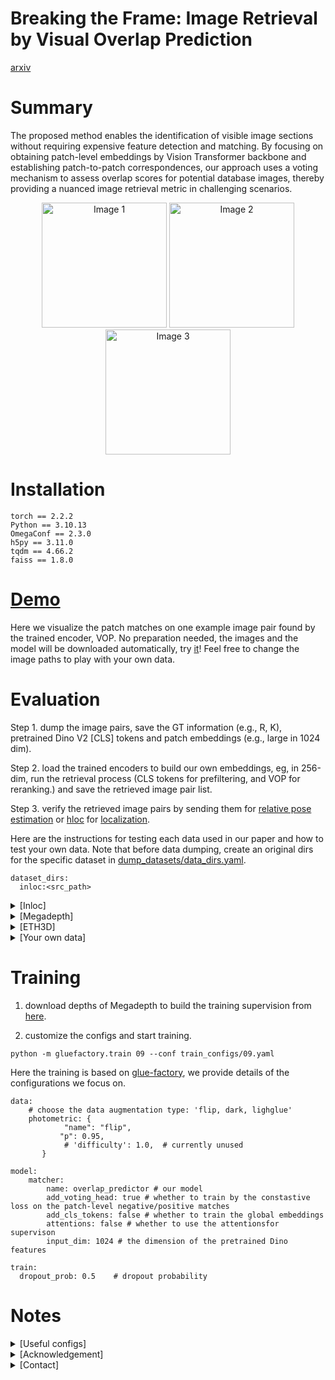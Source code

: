 # Breaking the Frame: Image Retrieval by Visual Overlap Prediction

[arxiv]()

# Summary
The proposed method enables the identification of visible image sections without requiring expensive feature detection and matching.
    By focusing on obtaining patch-level embeddings by Vision Transformer backbone and establishing patch-to-patch correspondences, our approach uses a voting mechanism to assess overlap scores for potential database images, thereby providing a nuanced image retrieval metric in challenging scenarios.

<p align="center">
  <img src="https://cmp.felk.cvut.cz/~weitong/vop/demo_756.png"  alt="Image 1" width="200"/>
  <img src="https://cmp.felk.cvut.cz/~weitong/vop/demo_378.png"  alt="Image 2" width="200"/>
  <img src="https://cmp.felk.cvut.cz/~weitong/vop/demo_189.png"  alt="Image 3" width="200"/>
</p>

# Installation
```
torch == 2.2.2
Python == 3.10.13
OmegaConf == 2.3.0
h5py == 3.11.0
tqdm == 4.66.2
faiss == 1.8.0
```

# [Demo](demo.ipynb)
Here we visualize the patch matches on one example image pair found by the trained encoder, VOP. No preparation needed, the images and the model will be downloaded automatically, try [it](demo.ipynb)!
Feel free to change the image paths to play with your own data.

# Evaluation

Step 1. dump the image pairs, save the GT information (e.g., R, K), pretrained Dino V2 [CLS] tokens and patch embeddings (e.g., large in 1024 dim).

Step 2. load the trained encoders to build our own embeddings, eg, in 256-dim, run the retrieval process (CLS tokens for prefiltering, and VOP for reranking.) and save the retrieved image pair list.

Step 3. verify the retrieved image pairs by sending them for [relative pose estimation](relative_pose.py) or [hloc](https://github.com/cvg/Hierarchical-Localization.git) for [localization](inloc_localization.py).

Here are the instructions for testing each data used in our paper and how to test your own data.
Note that before data dumping, create an original dirs for the specific dataset in [dump_datasets/data_dirs.yaml](dump_datasets/data_dirs.yaml).

```
dataset_dirs:
  inloc:<src_path>
```
<details>
<summary>[Inloc]</summary>

1. download the [cutouts](https://data.ciirc.cvut.cz/public/projects/2020VisualLocalization/InLoc/cutouts.tar.gz) (db images) and format the data to database/cutouts/; download the [query images](https://data.ciirc.cvut.cz/public/projects/2020VisualLocalization/InLoc/queries/iphone7.tar.gz) into query/iphone7/.
2. dump the data and perform image retrieval to get the most overlapping image list. (top-40 on InLoc)
```
python dump_data.py -ds inloc
python retrieve.py -ds inloc -k 40 -m 09 -v 3 -r 0.3 -pre 100 -cls 1
```
47.5 / 72.2 / 82.3	60.3 / 77.1 / 85.5	May 10, 2024, 9:44 a.m.

49.5 / 69.7 / 82.8	60.3 / 77.9 / 84.7	June 5, 2024, 4:58 p.m.

3. install and run [hloc](https://github.com/cvg/Hierarchical-Localization.git) to localize the query images.
```
python inloc_localization.py --loc_pairs outputs/inloc/09/cls_100/top40_overlap_pairs_w_auc.txt -m 09 -ds inloc
```
4. submit the result poses to the [long-term visual localization benchmark](https://www.visuallocalization.net/).


</details>

<details>
<summary>[Megadepth]</summary>

1. download the data from glue-factory: [images](https://cvg-data.inf.ethz.ch/megadepth/Undistorted_SfM.tar.gz), [scene_info](https://cvg-data.inf.ethz.ch/megadepth/scene_info.tar.gz).

2. dump the data and perform image retrieval to get the most overlapping image list.
```
python dump_data.py -ds megadepth
python register.py -k 5 -m 09 -v 4 -r 0.2 -pre 20 -cls 1 -ds megadepth
```

3. run RANSAC on those pairs to estimate relative poses.
```
python relative_pose.py -k 5 -m 09 -v 4 -r 0.2 -pre 20 -cls 1 -ds megadepth
```

</details>

<details>
<summary>[ETH3D]</summary>

1. download [ETH3D](https://cvg-data.inf.ethz.ch/SOLD2/SOLD2_ETH3D_undistorted/ETH3D_undistorted.zip) data (5.6G).
2. dump the data and perform image retrieval to get the most overlapping image list.

```
python dump_data.py -ds eth3d
python register.py -k 5 -m 09 -v 3 -r 0.3 -pre 20 -cls 1 -ds eth3d
```

3. run RANSAC on those pairs to estimate relative poses.

```
python relative_pose.py -k 5 -m 09 -v 3 -r 0.3 -pre 20 -cls 1 -ds eth3d
```
</details>


<details>
<summary>[Your own data]</summary>

1. specify the data dir of your data in [data_dirs.yaml](dump_datasets/data_dirs.yaml), and put the dump script into [here](dump_datasets) to load the images, scene information (K, pose, etc.), and query and data base image lists if needed.

2. run [retrieve.py](retrieve.py) to retrieve the queries if there are query and db images split; while [register.py](register.py) is the case we retrieve each image in the pool from the rest.

3. run [relative_pose.py](relative_pose.py) for relative pose estimation; or [inloc_localization.py](inloc_localization.py) to localize the queries by the retrieved db images.

</details>



# Training

1. download depths of Megadepth to build the training supervision from [here](https://cvg-data.inf.ethz.ch/megadepth/depth_undistorted.tar.gz).

2. customize the configs and start training.

```
python -m gluefactory.train 09 --conf train_configs/09.yaml
```

Here the training is based on [glue-factory](https://github.com/cvg/glue-factory.git), we provide details of the configurations we focus on.
```
data:
    # choose the data augmentation type: 'flip, dark, lighglue'
    photometric: {
            "name": "flip",
           "p": 0.95,
            # 'difficulty': 1.0,  # currently unused
       }

model:
    matcher:
        name: overlap_predictor # our model
        add_voting_head: true # whether to train by the constastive loss on the patch-level negative/positive matches
        add_cls_tokens: false # whether to train the global embeddings
        attentions: false # whether to use the attentionsfor supervison
        input_dim: 1024 # the dimension of the pretrained Dino features

train:
  dropout_prob: 0.5    # dropout probability

```
# Notes
<details>
<summary>[Useful configs]</summary>

```
--radius, radius for radius knn search
--cls, default=0, whether to use CLS tokens as prefilter
--pre_filter, default=20, the number of db images prefiltered for reranking.
--weighted, default=1, whether to use TF-IDF weights for voting scores.
--vote, vote methods.
--k, top-k retrievals.
--overwrite, overwrite the dumped data, retrieved image list or relative pose, etc.
--num_workers, default=8, change it to fit your machine.
```
</details>

<details>
<summary>[Acknowledgement]</summary>

[glue-factory](https://github.com/cvg/glue-factory.git)
[long-term visual localization benchmark](https://www.visuallocalization.net/)
[pre-commit](https://pre-commit.com/)

</details>

<details>
<summary>[Contact]</summary>
Contact me at weitongln@gmail.com or weitong@fel.cvut.cz
</details>
